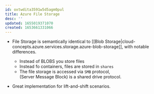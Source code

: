 ```yaml
---
id: oxtwdita3591w5d5agm0pul
title: Azure File Storage
desc: ''
updated: 1655019371070
created: 1653661331066
---
```


* File Storage is semantically identical to [[Blob Storage|cloud-concepts.azure.services.storage.azure-blob-storage]], with notable differences.

  * Instead of BLOBS you store files
  * Instead fo containers, files are stored in `shares`
  * The file storage is accessed via `SMB` protocol,  
    (Server Message Block) is a shared drive protocol.


* Great implementation for lift-and-shift scenarios.
